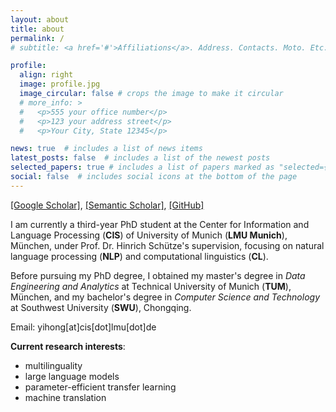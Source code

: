 ```yaml
---
layout: about
title: about
permalink: /
# subtitle: <a href='#'>Affiliations</a>. Address. Contacts. Moto. Etc.

profile:
  align: right
  image: profile.jpg
  image_circular: false # crops the image to make it circular
  # more_info: >
  #   <p>555 your office number</p>
  #   <p>123 your address street</p>
  #   <p>Your City, State 12345</p>

news: true  # includes a list of news items
latest_posts: false  # includes a list of the newest posts
selected_papers: true # includes a list of papers marked as "selected={true}"
social: false  # includes social icons at the bottom of the page
---
```


[[Google Scholar]](https://scholar.google.com/citations?user=VjJUa5cAAAAJ&hl=en), [[Semantic Scholar]](https://www.semanticscholar.org/author/Yihong-Liu/2107995084), [[GitHub]](https://github.com/yihongL1U)  
  
  
I am currently a third-year PhD student at the Center for Information and Language Processing (**CIS**) of University of Munich (**LMU Munich**), München, under Prof. Dr. Hinrich Schütze's supervision, focusing on natural language processing (**NLP**) and computational linguistics (**CL**).  

Before pursuing my PhD degree, I obtained my master's degree in *Data Engineering and Analytics* at Technical University of Munich (**TUM**), München, and my bachelor's degree in *Computer Science and Technology* at Southwest University (**SWU**), Chongqing.  

Email: yihong\[at\]cis\[dot\]lmu\[dot\]de  


**Current research interests**:  
- multilinguality
- large language models
- parameter-efficient transfer learning
- machine translation 

<!-- Write your biography here. Tell the world about yourself. Link to your favorite [subreddit](http://reddit.com). You can put a picture in, too. The code is already in, just name your picture `prof_pic.jpg` and put it in the `img/` folder.

Put your address / P.O. box / other info right below your picture. You can also disable any of these elements by editing `profile` property of the YAML header of your `_pages/about.md`. Edit `_bibliography/papers.bib` and Jekyll will render your [publications page](/al-folio/publications/) automatically.

Link to your social media connections, too. This theme is set up to use [Font Awesome icons](http://fortawesome.github.io/Font-Awesome/) and [Academicons](https://jpswalsh.github.io/academicons/), like the ones below. Add your Facebook, Twitter, LinkedIn, Google Scholar, or just disable all of them. -->
